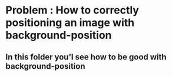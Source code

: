 # Problem : How to correctly positioning an image with background-position
## In this folder you'l see how to be good with background-position
